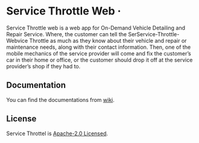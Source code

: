 # Service Throttle Web &middot;
Service Throttle web is a web app for On-Demand Vehicle Detailing and Repair Service. Where, the customer can tell the SerService-Throttle-Webvice Throttle as much as they know about their vehicle and repair or maintenance needs, along with their contact information. Then, one of the mobile mechanics of the service provider will come and fix the customer’s car in their home or office, or the customer should drop it off at the service provider’s shop if they had to.

## Documentation
You can find the documentations from [wiki](https://github.com/ravdsn/Service-Throttle-Web/wiki).

## License
Service Throttel is [Apache-2.0 Licensed](https://github.com/ravdsn/Service-Throttle-Web/blob/master/LICENSE).
